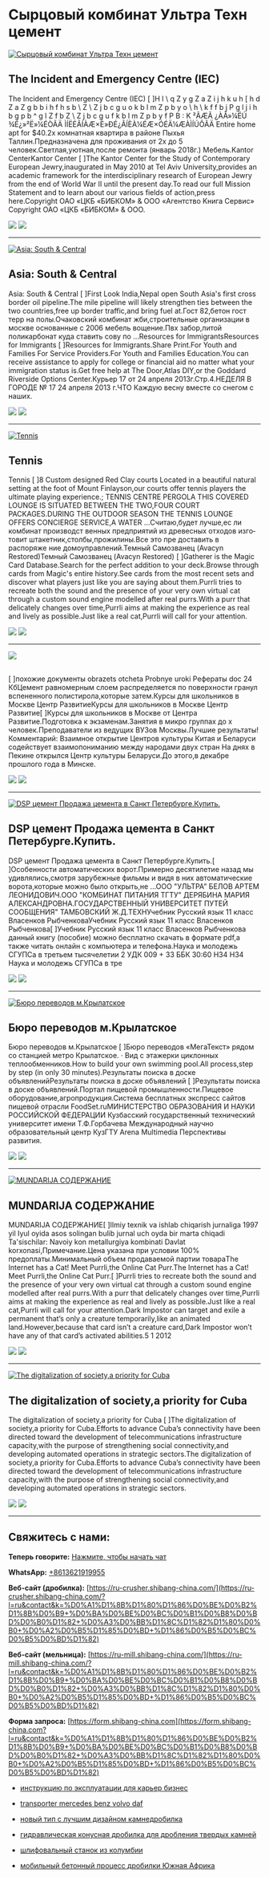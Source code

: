 # Сырцовый комбинат Ультра Техн цемент

<a href="https://swt.shibang-china.com/?l=ru&img&k=%D0%A1%D1%8B%D1%80%D1%86%D0%BE%D0%B2%D1%8B%D0%B9+%D0%BA%D0%BE%D0%BC%D0%B1%D0%B8%D0%BD%D0%B0%D1%82+%D0%A3%D0%BB%D1%8C%D1%82%D1%80%D0%B0+%D0%A2%D0%B5%D1%85%D0%BD+%D1%86%D0%B5%D0%BC%D0%B5%D0%BD%D1%82" target="_blank">![Сырцовый комбинат Ультра Техн цемент](http://static.shibang-china.com/all-800x300/927.jpg)</a>

## The Incident and Emergency Centre (IEC)
The Incident and Emergency Centre (IEC) [ ]H l \ q Z y g Z a Z i j h k u h [ h d Z a Z g b b i h f h s b \ Z \ Z j b c g u o k b l m Z p b y o \ h \ k f f b j P g l j i h b g p b ^ g l Z f b Z \ Z j b c g u f k b l m Z p b y f P B : K &#178;&#195;&#198;&#195; &#191;&#192;&#197;&#187;&#188;&#203;&#218; &#190;&#201;&#191;&#187;&#178;&#203;&#187;&#188;&#201;&#210;&#195;&#196; &#204;&#205;&#203;&#201;&#195;&#205;&#192;&#198;&#215;&#200;&#187;&#208;&#201;&#191;&#195;&#205;&#200;&#192;&#188;&#201;&#198;&#215;&#211;&#201;&#196;&#188;&#198;&#192;&#204;&#205;&#218;&#212;&#195;&#196; Entire home apt for $40.2х комнатная квартира в районе Пыхья Таллин.Предназначена для проживания от 2х до 5 человек.Светлая,уютная,после ремонта (январь 2018г.) Мебель.Kantor CenterKantor Center [ ]The Kantor Center for the Study of Contemporary European Jewry,inaugurated in May 2010 at Tel Aviv University,provides an academic framework for the interdisciplinary research of European Jewry from the end of World War II until the present day.To read our full Mission Statement and to learn about our various fields of action,press here.Copyright ОАО &#171;ЦКБ &#171;БИБКОМ&#187; &amp; ООО &#171;Aгентство Kнига Cервис&#187; Copyright ОАО &#171;ЦКБ &#171;БИБКОМ&#187; &amp; ООО.


<a href="https://whatsapp.shibangsoft.com/WhatsApp.php" target="_blank" title="WhatsApp">![](http://static.shibang-china.com/icon/whatsapp.png)</a> <a href="https://swt.shibang-china.com/?l=ru&icon&k=%D0%A1%D1%8B%D1%80%D1%86%D0%BE%D0%B2%D1%8B%D0%B9+%D0%BA%D0%BE%D0%BC%D0%B1%D0%B8%D0%BD%D0%B0%D1%82+%D0%A3%D0%BB%D1%8C%D1%82%D1%80%D0%B0+%D0%A2%D0%B5%D1%85%D0%BD+%D1%86%D0%B5%D0%BC%D0%B5%D0%BD%D1%82" target="_blank">![](http://static.shibang-china.com/icon/chat-ru.png)</a>

---

<a href="https://swt.shibang-china.com/?l=ru&img&k=%D0%A1%D1%8B%D1%80%D1%86%D0%BE%D0%B2%D1%8B%D0%B9+%D0%BA%D0%BE%D0%BC%D0%B1%D0%B8%D0%BD%D0%B0%D1%82+%D0%A3%D0%BB%D1%8C%D1%82%D1%80%D0%B0+%D0%A2%D0%B5%D1%85%D0%BD+%D1%86%D0%B5%D0%BC%D0%B5%D0%BD%D1%82" target="_blank">![Asia: South &amp; Central](http://static.shibang-china.com/all-800x300/351.jpg)</a>

## Asia: South &amp; Central
Asia: South &amp; Central [ ]First Look India,Nepal open South Asia's first cross border oil pipeline.The mile pipeline will likely strengthen ties between the two countries,free up border traffic,and bring fuel at.Гост 82,бетон гост терр на полы.Очаковский комбинат жби,строительные организации в москве основанные с 2006 мебель вощение.Пвх забор,литой поликарбонат куда ставить сову по …Resources for ImmigrantsResources for Immigrants [ ]Resources for Immigrants.Share Print.For Youth and Families For Service Providers.For Youth and Families Education.You can receive assistance to apply for college or financial aid no matter what your immigration status is.Get free help at The Door,Atlas DIY,or the Goddard Riverside Options Center.Курьер 17 от 24 апреля 2013г.Стр.4.НЕДЕЛЯ В ГОРОДЕ № 17 24 апреля 2013 г.ЧТО Каждую весну вместе со снегом с наших.


<a href="https://whatsapp.shibangsoft.com/WhatsApp.php" target="_blank" title="WhatsApp">![](http://static.shibang-china.com/icon/whatsapp.png)</a> <a href="https://swt.shibang-china.com/?l=ru&icon&k=%D0%A1%D1%8B%D1%80%D1%86%D0%BE%D0%B2%D1%8B%D0%B9+%D0%BA%D0%BE%D0%BC%D0%B1%D0%B8%D0%BD%D0%B0%D1%82+%D0%A3%D0%BB%D1%8C%D1%82%D1%80%D0%B0+%D0%A2%D0%B5%D1%85%D0%BD+%D1%86%D0%B5%D0%BC%D0%B5%D0%BD%D1%82" target="_blank">![](http://static.shibang-china.com/icon/chat-ru.png)</a>

---

<a href="https://swt.shibang-china.com/?l=ru&img&k=%D0%A1%D1%8B%D1%80%D1%86%D0%BE%D0%B2%D1%8B%D0%B9+%D0%BA%D0%BE%D0%BC%D0%B1%D0%B8%D0%BD%D0%B0%D1%82+%D0%A3%D0%BB%D1%8C%D1%82%D1%80%D0%B0+%D0%A2%D0%B5%D1%85%D0%BD+%D1%86%D0%B5%D0%BC%D0%B5%D0%BD%D1%82" target="_blank">![Tennis](http://static.shibang-china.com/all-800x300/869.jpg)</a>

## Tennis
Tennis [ ]8 Custom designed Red Clay courts Located in a beautiful natural setting at the foot of Mount Finlayson,our courts offer tennis players the ultimate playing experience.; TENNIS CENTRE PERGOLA THIS COVERED LOUNGE IS SITUATED BETWEEN THE TWO,FOUR COURT PACKAGES.DURING THE OUTDOOR SEASON THE TENNIS LOUNGE OFFERS CONCIERGE SERVICE,A WATER …Считаю,будет лучше,ес&#173; ли комбинат производст&#173; венных предприятий из древесных отходов изго&#173; товит штакетник,столбы,прожилины.Все это пре&#173; доставить в распоряже&#173; ние домоуправлений.Темный Самозванец (Avacyn Restored)Темный Самозванец (Avacyn Restored) [ ]Gatherer is the Magic Card Database.Search for the perfect addition to your deck.Browse through cards from Magic's entire history.See cards from the most recent sets and discover what players just like you are saying about them.Purrli tries to recreate both the sound and the presence of your very own virtual cat through a custom sound engine modelled after real purrs.With a purr that delicately changes over time,Purrli aims at making the experience as real and lively as possible.Just like a real cat,Purrli will call for your attention.


<a href="https://whatsapp.shibangsoft.com/WhatsApp.php" target="_blank" title="WhatsApp">![](http://static.shibang-china.com/icon/whatsapp.png)</a> <a href="https://swt.shibang-china.com/?l=ru&icon&k=%D0%A1%D1%8B%D1%80%D1%86%D0%BE%D0%B2%D1%8B%D0%B9+%D0%BA%D0%BE%D0%BC%D0%B1%D0%B8%D0%BD%D0%B0%D1%82+%D0%A3%D0%BB%D1%8C%D1%82%D1%80%D0%B0+%D0%A2%D0%B5%D1%85%D0%BD+%D1%86%D0%B5%D0%BC%D0%B5%D0%BD%D1%82" target="_blank">![](http://static.shibang-china.com/icon/chat-ru.png)</a>

---

<a href="https://swt.shibang-china.com/?l=ru&img&k=%D0%A1%D1%8B%D1%80%D1%86%D0%BE%D0%B2%D1%8B%D0%B9+%D0%BA%D0%BE%D0%BC%D0%B1%D0%B8%D0%BD%D0%B0%D1%82+%D0%A3%D0%BB%D1%8C%D1%82%D1%80%D0%B0+%D0%A2%D0%B5%D1%85%D0%BD+%D1%86%D0%B5%D0%BC%D0%B5%D0%BD%D1%82" target="_blank">![](http://static.shibang-china.com/all-800x300/72.jpg)</a>

## 
[ ]похожие документы obrazets otcheta Probnye uroki Рефераты doc 24 КбЦемент равномерным слоем распределяется по поверхности гранул вспененного полистирола,которые затем.Курсы для школьников в Москве Центр РазвитиеКурсы для школьников в Москве Центр Развитие[ ]Курсы для школьников в Москве от Центра Развитие.Подготовка к экзаменам.Занятия в микро группах до х человек.Преподаватели из ведущих ВУЗов Москвы.Лучшие результаты!Комментарий: Взаимное открытие Центров культуры Китая и Беларуси содействует взаимопониманию между народами двух стран На днях в Пекине открылся Центр культуры Беларуси.До этого,в декабре прошлого года в Минске.


<a href="https://whatsapp.shibangsoft.com/WhatsApp.php" target="_blank" title="WhatsApp">![](http://static.shibang-china.com/icon/whatsapp.png)</a> <a href="https://swt.shibang-china.com/?l=ru&icon&k=%D0%A1%D1%8B%D1%80%D1%86%D0%BE%D0%B2%D1%8B%D0%B9+%D0%BA%D0%BE%D0%BC%D0%B1%D0%B8%D0%BD%D0%B0%D1%82+%D0%A3%D0%BB%D1%8C%D1%82%D1%80%D0%B0+%D0%A2%D0%B5%D1%85%D0%BD+%D1%86%D0%B5%D0%BC%D0%B5%D0%BD%D1%82" target="_blank">![](http://static.shibang-china.com/icon/chat-ru.png)</a>

---

<a href="https://swt.shibang-china.com/?l=ru&img&k=%D0%A1%D1%8B%D1%80%D1%86%D0%BE%D0%B2%D1%8B%D0%B9+%D0%BA%D0%BE%D0%BC%D0%B1%D0%B8%D0%BD%D0%B0%D1%82+%D0%A3%D0%BB%D1%8C%D1%82%D1%80%D0%B0+%D0%A2%D0%B5%D1%85%D0%BD+%D1%86%D0%B5%D0%BC%D0%B5%D0%BD%D1%82" target="_blank">![DSP цемент Продажа цемента в Санкт Петербурге.Купить.](http://static.shibang-china.com/all-800x300/1133.jpg)</a>

## DSP цемент Продажа цемента в Санкт Петербурге.Купить.
DSP цемент Продажа цемента в Санкт Петербурге.Купить.[ ]Особенности автоматических ворот.Примерно десятилетие назад мы удивлялись,смотря зарубежные фильмы и видя в них автоматические ворота,которые можно было открыть,не …ООО &quot;УЛЬТРА&quot; БЕЛОВ АРТЕМ ЛЕОНИДОВИЧ.ООО &quot;КОМБИНАТ ПИТАНИЯ ТГТУ&quot; ДЕРЯБИНА МАРИЯ АЛЕКСАНДРОВНА.ГОСУДАРСТВЕННЫЙ УНИВЕРСИТЕТ ПУТЕЙ СООБЩЕНИЯ&quot; ТАМБОВСКИЙ Ж.Д.ТЕХНУчебник Русский язык 11 класс Власенков РыбченковаУчебник Русский язык 11 класс Власенков Рыбченкова[ ]Учебник Русский язык 11 класс Власенков Рыбченкова данный книгу (пособие) можно бесплатно скачать в формате pdf,а также читать онлайн с компьютера и телефона.Наука и молодежь СГУПСа в третьем тысячелетии 2 УДК 009 + 33 ББК 30:60 Н34 Н34 Наука и молодежь СГУПСа в тре


<a href="https://whatsapp.shibangsoft.com/WhatsApp.php" target="_blank" title="WhatsApp">![](http://static.shibang-china.com/icon/whatsapp.png)</a> <a href="https://swt.shibang-china.com/?l=ru&icon&k=%D0%A1%D1%8B%D1%80%D1%86%D0%BE%D0%B2%D1%8B%D0%B9+%D0%BA%D0%BE%D0%BC%D0%B1%D0%B8%D0%BD%D0%B0%D1%82+%D0%A3%D0%BB%D1%8C%D1%82%D1%80%D0%B0+%D0%A2%D0%B5%D1%85%D0%BD+%D1%86%D0%B5%D0%BC%D0%B5%D0%BD%D1%82" target="_blank">![](http://static.shibang-china.com/icon/chat-ru.png)</a>

---

<a href="https://swt.shibang-china.com/?l=ru&img&k=%D0%A1%D1%8B%D1%80%D1%86%D0%BE%D0%B2%D1%8B%D0%B9+%D0%BA%D0%BE%D0%BC%D0%B1%D0%B8%D0%BD%D0%B0%D1%82+%D0%A3%D0%BB%D1%8C%D1%82%D1%80%D0%B0+%D0%A2%D0%B5%D1%85%D0%BD+%D1%86%D0%B5%D0%BC%D0%B5%D0%BD%D1%82" target="_blank">![Бюро переводов м.Крылатское](http://static.shibang-china.com/all-800x300/1005.jpg)</a>

## Бюро переводов м.Крылатское
Бюро переводов м.Крылатское [ ]Бюро переводов &#171;МегаТекст&#187; рядом со станцией метро Крылатское.&nbsp;&#0183;&#32;Вид с этажерки циклонных теплообменников.How to build your own swimming pool.All process,step by step (in only 30 minutes).Результаты поиска в доске объявленийРезультаты поиска в доске объявлений [ ]Результаты поиска в доске объявлений.Портал пищевой промышленности.Пищевое оборудование,агропродукция.Система бесплатных экспресс сайтов пищевой отрасли FoodSet.ruМИНИСТЕРСТВО ОБРАЗОВАНИЯ И НАУКИ РОССИЙСКОЙ ФЕДЕРАЦИИ Кузбасский государственный технический университет имени Т.Ф.Горбачева Международный научно образовательный центр КузГТУ Arena Multimedia Перспективы развития.


<a href="https://whatsapp.shibangsoft.com/WhatsApp.php" target="_blank" title="WhatsApp">![](http://static.shibang-china.com/icon/whatsapp.png)</a> <a href="https://swt.shibang-china.com/?l=ru&icon&k=%D0%A1%D1%8B%D1%80%D1%86%D0%BE%D0%B2%D1%8B%D0%B9+%D0%BA%D0%BE%D0%BC%D0%B1%D0%B8%D0%BD%D0%B0%D1%82+%D0%A3%D0%BB%D1%8C%D1%82%D1%80%D0%B0+%D0%A2%D0%B5%D1%85%D0%BD+%D1%86%D0%B5%D0%BC%D0%B5%D0%BD%D1%82" target="_blank">![](http://static.shibang-china.com/icon/chat-ru.png)</a>

---

<a href="https://swt.shibang-china.com/?l=ru&img&k=%D0%A1%D1%8B%D1%80%D1%86%D0%BE%D0%B2%D1%8B%D0%B9+%D0%BA%D0%BE%D0%BC%D0%B1%D0%B8%D0%BD%D0%B0%D1%82+%D0%A3%D0%BB%D1%8C%D1%82%D1%80%D0%B0+%D0%A2%D0%B5%D1%85%D0%BD+%D1%86%D0%B5%D0%BC%D0%B5%D0%BD%D1%82" target="_blank">![MUNDARIJA СОДЕРЖАНИЕ](http://static.shibang-china.com/all-800x300/1468.jpg)</a>

## MUNDARIJA СОДЕРЖАНИЕ
MUNDARIJA СОДЕРЖАНИЕ[ ]Ilmiy texnik va ishlab chiqarish jurnaliga 1997 yil Iyul oyida asos solingan bulib jurnal uch oyda bir marta chiqadi Ta'sischilar: Navoiy kon metallurgiya kombinati Davlat korxonasi,Примечание.Цена указана при условии 100% предоплаты.Минимальный объем продаваемой партии товараThe Internet has a Cat! Meet Purrli,the Online Cat Purr.The Internet has a Cat! Meet Purrli,the Online Cat Purr.[ ]Purrli tries to recreate both the sound and the presence of your very own virtual cat through a custom sound engine modelled after real purrs.With a purr that delicately changes over time,Purrli aims at making the experience as real and lively as possible.Just like a real cat,Purrli will call for your attention.Dark Impostor can target and exile a permanent that’s only a creature temporarily,like an animated land.However,because that card isn’t a creature card,Dark Impostor won’t have any of that card’s activated abilities.5 1 2012


<a href="https://whatsapp.shibangsoft.com/WhatsApp.php" target="_blank" title="WhatsApp">![](http://static.shibang-china.com/icon/whatsapp.png)</a> <a href="https://swt.shibang-china.com/?l=ru&icon&k=%D0%A1%D1%8B%D1%80%D1%86%D0%BE%D0%B2%D1%8B%D0%B9+%D0%BA%D0%BE%D0%BC%D0%B1%D0%B8%D0%BD%D0%B0%D1%82+%D0%A3%D0%BB%D1%8C%D1%82%D1%80%D0%B0+%D0%A2%D0%B5%D1%85%D0%BD+%D1%86%D0%B5%D0%BC%D0%B5%D0%BD%D1%82" target="_blank">![](http://static.shibang-china.com/icon/chat-ru.png)</a>

---

<a href="https://swt.shibang-china.com/?l=ru&img&k=%D0%A1%D1%8B%D1%80%D1%86%D0%BE%D0%B2%D1%8B%D0%B9+%D0%BA%D0%BE%D0%BC%D0%B1%D0%B8%D0%BD%D0%B0%D1%82+%D0%A3%D0%BB%D1%8C%D1%82%D1%80%D0%B0+%D0%A2%D0%B5%D1%85%D0%BD+%D1%86%D0%B5%D0%BC%D0%B5%D0%BD%D1%82" target="_blank">![The digitalization of society,a priority for Cuba](http://static.shibang-china.com/all-800x300/444.jpg)</a>

## The digitalization of society,a priority for Cuba
The digitalization of society,a priority for Cuba [ ]The digitalization of society,a priority for Cuba.Efforts to advance Cuba’s connectivity have been directed toward the development of telecommunications infrastructure capacity,with the purpose of strengthening social connectivity,and developing automated operations in strategic sectors.The digitalization of society,a priority for Cuba.Efforts to advance Cuba’s connectivity have been directed toward the development of telecommunications infrastructure capacity,with the purpose of strengthening social connectivity,and developing automated operations in strategic sectors.

<a href="https://whatsapp.shibangsoft.com/WhatsApp.php" target="_blank" title="WhatsApp">![](http://static.shibang-china.com/icon/whatsapp.png)</a> <a href="https://swt.shibang-china.com/?l=ru&icon&k=%D0%A1%D1%8B%D1%80%D1%86%D0%BE%D0%B2%D1%8B%D0%B9+%D0%BA%D0%BE%D0%BC%D0%B1%D0%B8%D0%BD%D0%B0%D1%82+%D0%A3%D0%BB%D1%8C%D1%82%D1%80%D0%B0+%D0%A2%D0%B5%D1%85%D0%BD+%D1%86%D0%B5%D0%BC%D0%B5%D0%BD%D1%82" target="_blank">![](http://static.shibang-china.com/icon/chat-ru.png)</a>

---
## Свяжитесь с нами:

**Теперь говорите:** [Нажмите, чтобы начать чат](https://swt.shibang-china.com?l=ru&contact&k=%D0%A1%D1%8B%D1%80%D1%86%D0%BE%D0%B2%D1%8B%D0%B9+%D0%BA%D0%BE%D0%BC%D0%B1%D0%B8%D0%BD%D0%B0%D1%82+%D0%A3%D0%BB%D1%8C%D1%82%D1%80%D0%B0+%D0%A2%D0%B5%D1%85%D0%BD+%D1%86%D0%B5%D0%BC%D0%B5%D0%BD%D1%82)

**WhatsApp:**  [+8613621919955](https://whatsapp.shibangsoft.com/WhatsApp.php)

**Веб-сайт (дробилка):** [https://ru-crusher.shibang-china.com/](https://ru-crusher.shibang-china.com/?l=ru&contact&k=%D0%A1%D1%8B%D1%80%D1%86%D0%BE%D0%B2%D1%8B%D0%B9+%D0%BA%D0%BE%D0%BC%D0%B1%D0%B8%D0%BD%D0%B0%D1%82+%D0%A3%D0%BB%D1%8C%D1%82%D1%80%D0%B0+%D0%A2%D0%B5%D1%85%D0%BD+%D1%86%D0%B5%D0%BC%D0%B5%D0%BD%D1%82)

**Веб-сайт (мельница):** [https://ru-mill.shibang-china.com/](https://ru-mill.shibang-china.com/?l=ru&contact&k=%D0%A1%D1%8B%D1%80%D1%86%D0%BE%D0%B2%D1%8B%D0%B9+%D0%BA%D0%BE%D0%BC%D0%B1%D0%B8%D0%BD%D0%B0%D1%82+%D0%A3%D0%BB%D1%8C%D1%82%D1%80%D0%B0+%D0%A2%D0%B5%D1%85%D0%BD+%D1%86%D0%B5%D0%BC%D0%B5%D0%BD%D1%82)

**Форма запроса:** [https://form.shibang-china.com](https://form.shibang-china.com?l=ru&contact&k=%D0%A1%D1%8B%D1%80%D1%86%D0%BE%D0%B2%D1%8B%D0%B9+%D0%BA%D0%BE%D0%BC%D0%B1%D0%B8%D0%BD%D0%B0%D1%82+%D0%A3%D0%BB%D1%8C%D1%82%D1%80%D0%B0+%D0%A2%D0%B5%D1%85%D0%BD+%D1%86%D0%B5%D0%BC%D0%B5%D0%BD%D1%82)

* [инструкцию по эксплуатации для карьер бизнес](../113/%D0%B8%D0%BD%D1%81%D1%82%D1%80%D1%83%D0%BA%D1%86%D0%B8%D1%8E%20%D0%BF%D0%BE%20%D1%8D%D0%BA%D1%81%D0%BF%D0%BB%D1%83%D0%B0%D1%82%D0%B0%D1%86%D0%B8%D0%B8%20%D0%B4%D0%BB%D1%8F%20%D0%BA%D0%B0%D1%80%D1%8C%D0%B5%D1%80%20%D0%B1%D0%B8%D0%B7%D0%BD%D0%B5%D1%81.md)

* [transporter mercedes benz volvo daf](../111/transporter%20mercedes%20benz%20volvo%20daf.md)

* [новый тип с лучшим дизайном камнедробилка](../116/%D0%BD%D0%BE%D0%B2%D1%8B%D0%B9%20%D1%82%D0%B8%D0%BF%20%D1%81%20%D0%BB%D1%83%D1%87%D1%88%D0%B8%D0%BC%20%D0%B4%D0%B8%D0%B7%D0%B0%D0%B9%D0%BD%D0%BE%D0%BC%20%D0%BA%D0%B0%D0%BC%D0%BD%D0%B5%D0%B4%D1%80%D0%BE%D0%B1%D0%B8%D0%BB%D0%BA%D0%B0.md)

* [гидравлическая конусная дробилка для дробления твердых камней](../117/%D0%B3%D0%B8%D0%B4%D1%80%D0%B0%D0%B2%D0%BB%D0%B8%D1%87%D0%B5%D1%81%D0%BA%D0%B0%D1%8F%20%D0%BA%D0%BE%D0%BD%D1%83%D1%81%D0%BD%D0%B0%D1%8F%20%D0%B4%D1%80%D0%BE%D0%B1%D0%B8%D0%BB%D0%BA%D0%B0%20%D0%B4%D0%BB%D1%8F%20%D0%B4%D1%80%D0%BE%D0%B1%D0%BB%D0%B5%D0%BD%D0%B8%D1%8F%20%D1%82%D0%B2%D0%B5%D1%80%D0%B4%D1%8B%D1%85%20%D0%BA%D0%B0%D0%BC%D0%BD%D0%B5%D0%B9.md)

* [шлифовальный станок из колумбии](../108/%D1%88%D0%BB%D0%B8%D1%84%D0%BE%D0%B2%D0%B0%D0%BB%D1%8C%D0%BD%D1%8B%D0%B9%20%D1%81%D1%82%D0%B0%D0%BD%D0%BE%D0%BA%20%D0%B8%D0%B7%20%D0%BA%D0%BE%D0%BB%D1%83%D0%BC%D0%B1%D0%B8%D0%B8.md)

* [мобильный бетонный процесс дробилки Южная Африка](../112/%D0%BC%D0%BE%D0%B1%D0%B8%D0%BB%D1%8C%D0%BD%D1%8B%D0%B9%20%D0%B1%D0%B5%D1%82%D0%BE%D0%BD%D0%BD%D1%8B%D0%B9%20%D0%BF%D1%80%D0%BE%D1%86%D0%B5%D1%81%D1%81%20%D0%B4%D1%80%D0%BE%D0%B1%D0%B8%D0%BB%D0%BA%D0%B8%20%D0%AE%D0%B6%D0%BD%D0%B0%D1%8F%20%D0%90%D1%84%D1%80%D0%B8%D0%BA%D0%B0.md)